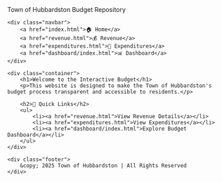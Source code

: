 <!DOCTYPE html>
<html lang="en">
<head>
    <meta charset="UTF-8">
    <meta name="viewport" content="width=device-width, initial-scale=1.0">
    <title>Hubbardston Budget</title>
    <link rel="stylesheet" href="style.css">
</head>
<body>
    <div class="header">
        Town of Hubbardston Budget Repository
    </div>

    <div class="navbar">
        <a href="index.html">🏠 Home</a>
        <a href="revenue.html">💰 Revenue</a>
        <a href="expenditures.html">💸 Expenditures</a>
        <a href="dashboard/index.html">📊 Dashboard</a>
    </div>

    <div class="container">
        <h1>Welcome to the Interactive Budget</h1>
        <p>This website is designed to make the Town of Hubbardston's budget process transparent and accessible to residents.</p>

        <h2>📂 Quick Links</h2>
        <ul>
            <li><a href="revenue.html">View Revenue Details</a></li>
            <li><a href="expenditures.html">View Expenditures</a></li>
            <li><a href="dashboard/index.html">Explore Budget Dashboard</a></li>
        </ul>
    </div>

    <div class="footer">
        &copy; 2025 Town of Hubbardston | All Rights Reserved
    </div>
</body>
</html>
